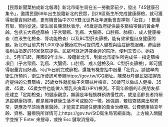 【民眾新聞葉柏成新北報導】新北市衛生局在五一勞動節前夕，發出「45健康召集令」，邀請民國69年出生設籍新北的民眾，到29區衛生所完成健康篩檢，就可獲得限量實用好禮，更有機會抽中2025雙北世界壯年運動會吉祥物「壯寶」！數量有限，預約從速。衛生局長陳潤秋表示，45歲是政府提供最多篩檢項目的黃金年齡。包括五大癌症篩檢（子宮頸癌、乳癌、大腸癌、口腔癌、肺癌）、成人健康檢查（血液生化檢查、腎功能檢查）以及BC型肝炎篩檢，能有效掌握自身健康問題。新北市目前共有1,000多家醫療院所可提供成人健檢與癌症篩檢服務。肺癌篩檢則由指定的18家醫院提供。民眾可就近選擇合適的院所，便利又安心。她指出，5月1日起，民國69年出生、設籍新北市，到新北市衛生所完成任一指定篩檢項目（子宮頸癌、乳癌、大腸癌、口腔癌、成人健檢及B、C型肝炎篩檢），即可獲得限量實用好禮。5月15日前完成篩檢，還能有機會抽中限量「壯寶」。請儘早向衛生所預約，衛生所資訊可參閱https://gov.tw/iGQ網址。陳潤秋呼籲民眾把握政府提供的公費篩檢，25歲女性就能做子宮頸抹片檢查、30歲可以做成人健檢、35歲、45歲、65歲女性也能做人類乳突病毒(HPV)檢測。不同年齡層的市民朋友都應建立「定期檢查」的健康觀念，無論是年輕族群預防慢性病，或是高齡長者持續追蹤健康指標，都是維持健康生活不可或缺的一環。她強調，若檢查結果出現異常，更應及早諮詢專業醫師，才能真正把握住健康的黃金治療期。公費健康檢查年齡、資格、醫療院所詳情可上https://gov.tw/StD衛生局官網查詢。
					上方輸入關鍵字並按下 Enter 來搜尋，或按 Esc 鍵取消搜尋。				